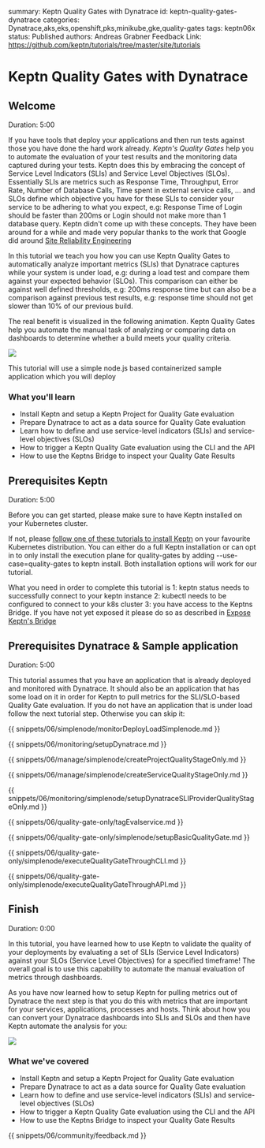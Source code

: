 summary: Keptn Quality Gates with Dynatrace
id: keptn-quality-gates-dynatrace
categories: Dynatrace,aks,eks,openshift,pks,minikube,gke,quality-gates
tags: keptn06x
status: Published
authors: Andreas Grabner
Feedback Link: https://github.com/keptn/tutorials/tree/master/site/tutorials


# Keptn Quality Gates with Dynatrace

## Welcome
Duration: 5:00

If you have tools that deploy your applications and then run tests against those you have done the hard work already. *Keptn's Quality Gates* help you to automate the evaluation of your test results and the monitoring data captured during your tests. Keptn does this by embracing the concept of Service Level Indicators (SLIs) and Service Level Objectives (SLOs). Essentially SLIs are metrics such as Response Time, Throughput, Error Rate, Number of Database Calls, Time spent in external service calls, ... and SLOs define which objective you have for these SLIs to consider your service to be adhering to what you expect, e.g: Response Time of Login should be faster than 200ms or Login should not make more than 1 database query.
Keptn didn't come up with these concepts. They have been around for a while and made very popular thanks to the work that Google did around [Site Reliability Engineering](https://landing.google.com/sre/sre-book/chapters/service-level-objectives)

In this tutorial we teach you how you can use Keptn Quality Gates to automatically analyze important metrics (SLIs) that Dynatrace captures while your system is under load, e.g: during a load test and compare them against your expected behavior (SLOs). This comparison can either be against well defined thresholds, e.g: 200ms response time but can also be a comparison against previous test results, e.g: response time should not get slower than 10% of our previous build.

The real benefit is visualized in the following animation. Keptn Quality Gates help you automate the manual task of analyzing or comparing data on dashboards to determine whether a build meets your quality criteria.

![](./assets/dynatrace_qualitygates/dynatrace_keptn_sli_automation.gif)

This tutorial will use a simple node.js based containerized sample application which you will deploy 

### What you'll learn

- Install Keptn and setup a Keptn Project for Quality Gate evaluation
- Prepare Dynatrace to act as a data source for Quality Gate evaluation
- Learn how to define and use service-level indicators (SLIs) and service-level objectives (SLOs)
- How to trigger a Keptn Quality Gate evaluation using the CLI and the API
- How to use the Keptns Bridge to inspect your Quality Gate Results

## Prerequisites Keptn
Duration: 5:00

Before you can get started, please make sure to have Keptn installed on your Kubernetes cluster.

If not, please [follow one of these tutorials to install Keptn](../../?cat=installation) on your favourite Kubernetes distribution. You can either do a full Keptn installation or can opt in to only install the execution plane for quality-gates by adding --use-case=quality-gates to keptn install. Both installation options will work for our tutorial.

What you need in order to complete this tutorial is
1: keptn status needs to successfully connect to your keptn instance
2: kubectl needs to be configured to connect to your k8s cluster
3: you have access to the Keptns Bridge. If you have not yet exposed it please do so as described in [Expose Keptn's Bridge](https://keptn.sh/docs/0.6.0/reference/keptnsbridge/#expose-lockdown-bridge)

## Prerequisites Dynatrace & Sample application
Duration: 5:00

This tutorial assumes that you have an application that is already deployed and monitored with Dynatrace. It should also be an application that has some load on it in order for Keptn to pull metrics for the SLI/SLO-based Quality Gate evaluation.
If you do not have an application that is under load follow the next tutorial step. Otherwise you can skip it:

<!-- include other files -->

{{ snippets/06/simplenode/monitorDeployLoadSimplenode.md }}

{{ snippets/06/monitoring/setupDynatrace.md }}

{{ snippets/06/manage/simplenode/createProjectQualityStageOnly.md }}

{{ snippets/06/manage/simplenode/createServiceQualityStageOnly.md }}

{{ snippets/06/monitoring/simplenode/setupDynatraceSLIProviderQualityStageOnly.md }}

{{ snippets/06/quality-gate-only/tagEvalservice.md }}

{{ snippets/06/quality-gate-only/simplenode/setupBasicQualityGate.md }}

{{ snippets/06/quality-gate-only/simplenode/executeQualityGateThroughCLI.md }}

{{ snippets/06/quality-gate-only/simplenode/executeQualityGateThroughAPI.md }}


## Finish
Duration: 0:00

In this tutorial, you have learned how to use Keptn to validate the quality of your deployments by evaluating a set of SLIs (Service Level Indicators) against your SLOs (Service Level Objectives) for a specified timeframe! The overall goal is to use this capability to automate the manual evaluation of metrics through dashboards.

As you have now learned how to setup Keptn for pulling metrics out of Dynatrace the next step is that you do this with metrics that are important for your services, applications, processes and hosts. Think about how you can convert your Dynatrace dashboards into SLIs and SLOs and then have Keptn automate the analysis for you:

![](./assets/dynatrace_qualitygates/dynatrace_keptn_sli_automation.gif)


### What we've covered

- Install Keptn and setup a Keptn Project for Quality Gate evaluation
- Prepare Dynatrace to act as a data source for Quality Gate evaluation
- Learn how to define and use service-level indicators (SLIs) and service-level objectives (SLOs)
- How to trigger a Keptn Quality Gate evaluation using the CLI and the API
- How to use the Keptns Bridge to inspect your Quality Gate Results

{{ snippets/06/community/feedback.md }}

